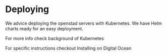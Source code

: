 # Deploying

We advice deploying the openstad servers with Kubernetes. We have Helm charts ready for an easy deployment.

For more info check background of Kubernetes

For specific instructions checkout Installing on Digital Ocean
